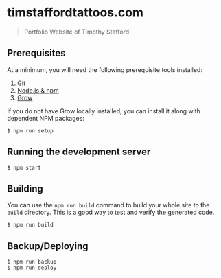 # timstaffordtattoos.com
> Portfolio Website of Timothy Stafford

## Prerequisites

At a minimum, you will need the following prerequisite tools installed:

1. [Git](http://git-scm.com/)
2. [Node.js & npm](https://nodejs.org/en/)
2. [Grow](https://grow.io)

If you do not have Grow locally installed, you can install it along with dependent NPM packages:

```
$ npm run setup
```

## Running the development server

```
$ npm start
```

## Building

You can use the `npm run build` command to build your whole site to the `build` directory. This is a good way to test and verify the generated code.

```
$ npm run build
```

## Backup/Deploying

```
$ npm run backup
$ npm run deploy
```
